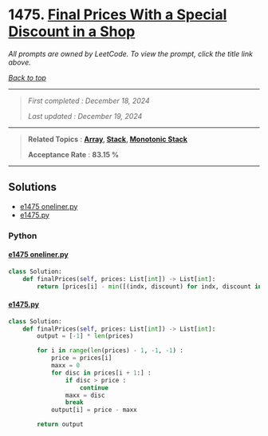 # 1475. [Final Prices With a Special Discount in a Shop](<https://leetcode.com/problems/final-prices-with-a-special-discount-in-a-shop>)

*All prompts are owned by LeetCode. To view the prompt, click the title link above.*

*[Back to top](<../README.md>)*

------

> *First completed : December 18, 2024*
>
> *Last updated : December 19, 2024*

------

> **Related Topics** : **[Array](<by_topic/Array.md>), [Stack](<by_topic/Stack.md>), [Monotonic Stack](<by_topic/Monotonic Stack.md>)**
>
> **Acceptance Rate** : **83.15 %**

------

## Solutions

- [e1475 oneliner.py](<../my-submissions/e1475 oneliner.py>)
- [e1475.py](<../my-submissions/e1475.py>)
### Python
#### [e1475 oneliner.py](<../my-submissions/e1475 oneliner.py>)
```Python
class Solution:
    def finalPrices(self, prices: List[int]) -> List[int]:
        return [prices[i] - min([(indx, discount) for indx, discount in enumerate(prices[i + 1 :]) if discount <= prices[i]] + [(inf, 0)], key=lambda x: x[0])[1] for i in range(len(prices))]

```

#### [e1475.py](<../my-submissions/e1475.py>)
```Python
class Solution:
    def finalPrices(self, prices: List[int]) -> List[int]:
        output = [-1] * len(prices)

        for i in range(len(prices) - 1, -1, -1) :
            price = prices[i]
            maxx = 0
            for disc in prices[i + 1:] :
                if disc > price :
                    continue
                maxx = disc
                break
            output[i] = price - maxx

        return output

```

